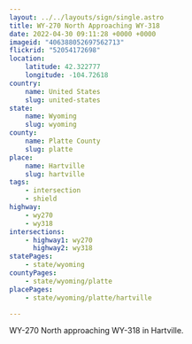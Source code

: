 ```yaml
---
layout: ../../layouts/sign/single.astro
title: WY-270 North Approaching WY-318
date: 2022-04-30 09:11:28 +0000 +0000
imageid: "406388052697562713"
flickrid: "52054172698"
location:
    latitude: 42.322777
    longitude: -104.72618
country:
    name: United States
    slug: united-states
state:
    name: Wyoming
    slug: wyoming
county:
    name: Platte County
    slug: platte
place:
    name: Hartville
    slug: hartville
tags:
    - intersection
    - shield
highway:
    - wy270
    - wy318
intersections:
    - highway1: wy270
      highway2: wy318
statePages:
    - state/wyoming
countyPages:
    - state/wyoming/platte
placePages:
    - state/wyoming/platte/hartville

---
```

WY-270 North approaching WY-318 in Hartville.